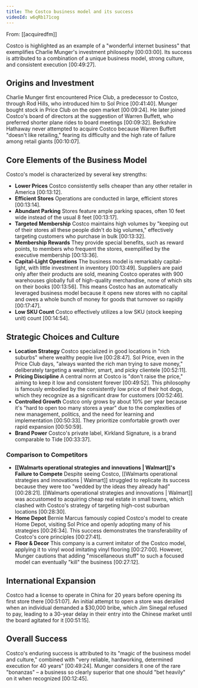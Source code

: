 ```yaml
---
title: The Costco business model and its success
videoId: w6qRb171cog
---
```


From: [[acquiredfm]] <br/> 

Costco is highlighted as an example of a "wonderful internet business" that exemplifies Charlie Munger's investment philosophy <a class="yt-timestamp" data-t="00:03:00">[00:03:00]</a>. Its success is attributed to a combination of a unique business model, strong culture, and consistent execution <a class="yt-timestamp" data-t="00:49:27">[00:49:27]</a>.

## Origins and Investment
Charlie Munger first encountered Price Club, a predecessor to Costco, through Rod Hills, who introduced him to Sol Price <a class="yt-timestamp" data-t="00:41:40">[00:41:40]</a>. Munger bought stock in Price Club on the open market <a class="yt-timestamp" data-t="00:09:24">[00:09:24]</a>. He later joined Costco's board of directors at the suggestion of Warren Buffett, who preferred shorter plane rides to board meetings <a class="yt-timestamp" data-t="00:09:32">[00:09:32]</a>. Berkshire Hathaway never attempted to acquire Costco because Warren Buffett "doesn't like retailing," fearing its difficulty and the high rate of failure among retail giants <a class="yt-timestamp" data-t="00:10:07">[00:10:07]</a>.

## Core Elements of the Business Model
Costco's model is characterized by several key strengths:
*   **Lower Prices** Costco consistently sells cheaper than any other retailer in America <a class="yt-timestamp" data-t="00:13:12">[00:13:12]</a>.
*   **Efficient Stores** Operations are conducted in large, efficient stores <a class="yt-timestamp" data-t="00:13:14">[00:13:14]</a>.
*   **Abundant Parking** Stores feature ample parking spaces, often 10 feet wide instead of the usual 8 feet <a class="yt-timestamp" data-t="00:13:17">[00:13:17]</a>.
*   **Targeted Membership** Costco maintains high volumes by "keeping out of their stores all these people didn't do big volumes," effectively targeting customers who purchase in bulk <a class="yt-timestamp" data-t="00:13:32">[00:13:32]</a>.
*   **Membership Rewards** They provide special benefits, such as reward points, to members who frequent the stores, exemplified by the executive membership <a class="yt-timestamp" data-t="00:13:36">[00:13:36]</a>.
*   **Capital-Light Operations** The business model is remarkably capital-light, with little investment in inventory <a class="yt-timestamp" data-t="00:13:49">[00:13:49]</a>. Suppliers are paid only after their products are sold, meaning Costco operates with 900 warehouses globally full of high-quality merchandise, none of which sits on their books <a class="yt-timestamp" data-t="00:13:56">[00:13:56]</a>. This means Costco has an automatically leveraged business model because it opens new stores with no capital and owes a whole bunch of money for goods that turnover so rapidly <a class="yt-timestamp" data-t="00:17:47">[00:17:47]</a>.
*   **Low SKU Count** Costco effectively utilizes a low SKU (stock keeping unit) count <a class="yt-timestamp" data-t="00:14:54">[00:14:54]</a>.

## Strategic Choices and Culture
*   **Location Strategy** Costco specialized in good locations in "rich suburbs" where wealthy people live <a class="yt-timestamp" data-t="00:28:47">[00:28:47]</a>. Sol Price, even in the Price Club days, "always wanted the rich man trying to save money," deliberately targeting a wealthier, smart, and picky clientele <a class="yt-timestamp" data-t="00:52:11">[00:52:11]</a>.
*   **Pricing Discipline** A central norm at Costco is "don't raise the price," aiming to keep it low and consistent forever <a class="yt-timestamp" data-t="00:49:52">[00:49:52]</a>. This philosophy is famously embodied by the consistently low price of their hot dogs, which they recognize as a significant draw for customers <a class="yt-timestamp" data-t="00:52:46">[00:52:46]</a>.
*   **Controlled Growth** Costco only grows by about 10% per year because it's "hard to open too many stores a year" due to the complexities of new management, politics, and the need for learning and implementation <a class="yt-timestamp" data-t="00:50:33">[00:50:33]</a>. They prioritize comfortable growth over rapid expansion <a class="yt-timestamp" data-t="00:50:59">[00:50:59]</a>.
*   **Brand Power** Costco's private label, Kirkland Signature, is a brand comparable to Tide <a class="yt-timestamp" data-t="00:33:37">[00:33:37]</a>.

### Comparison to Competitors
*   **[[Walmarts operational strategies and innovations | Walmart]]'s Failure to Compete** Despite seeing Costco, [[Walmarts operational strategies and innovations | Walmart]] struggled to replicate its success because they were too "wedded by the ideas they already had" <a class="yt-timestamp" data-t="00:28:21">[00:28:21]</a>. [[Walmarts operational strategies and innovations | Walmart]] was accustomed to acquiring cheap real estate in small towns, which clashed with Costco's strategy of targeting high-cost suburban locations <a class="yt-timestamp" data-t="00:28:30">[00:28:30]</a>.
*   **Home Depot** Bernie Marcus famously copied Costco's model to create Home Depot, visiting Sol Price and openly adopting many of his strategies <a class="yt-timestamp" data-t="00:26:34">[00:26:34]</a>. This success demonstrates the transferability of Costco's core principles <a class="yt-timestamp" data-t="00:27:41">[00:27:41]</a>.
*   **Floor & Decor** This company is a current imitator of the Costco model, applying it to vinyl wood imitating vinyl flooring <a class="yt-timestamp" data-t="00:27:00">[00:27:00]</a>. However, Munger cautions that adding "miscellaneous stuff" to such a focused model can eventually "kill" the business <a class="yt-timestamp" data-t="00:27:12">[00:27:12]</a>.

## International Expansion
Costco had a license to operate in China for 20 years before opening its first store there <a class="yt-timestamp" data-t="00:51:07">[00:51:07]</a>. An initial attempt to open a store was derailed when an individual demanded a $30,000 bribe, which Jim Sinegal refused to pay, leading to a 30-year delay in their entry into the Chinese market until the board agitated for it <a class="yt-timestamp" data-t="00:51:15">[00:51:15]</a>.

## Overall Success
Costco's enduring success is attributed to its "magic of the business model and culture," combined with "very reliable, hardworking, determined execution for 40 years" <a class="yt-timestamp" data-t="00:49:24">[00:49:24]</a>. Munger considers it one of the rare "bonanzas" – a business so clearly superior that one should "bet heavily" on it when recognized <a class="yt-timestamp" data-t="00:12:45">[00:12:45]</a>.